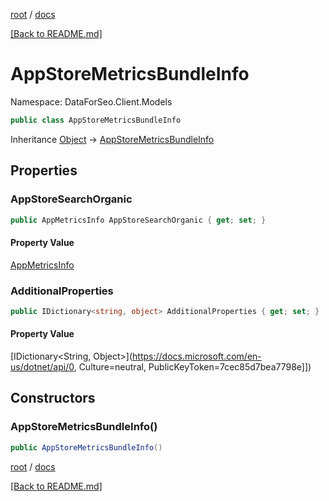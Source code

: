 [root](./../ "root") / [docs](./ "docs")

[[Back to README.md]](./../README.md "[Back to README.md]")

# AppStoreMetricsBundleInfo

Namespace: DataForSeo.Client.Models

```csharp
public class AppStoreMetricsBundleInfo
```

Inheritance [Object](https://docs.microsoft.com/en-us/dotnet/api/Object) → [AppStoreMetricsBundleInfo](./AppStoreMetricsBundleInfo.md)

## Properties

### **AppStoreSearchOrganic**

```csharp
public AppMetricsInfo AppStoreSearchOrganic { get; set; }
```

#### Property Value

[AppMetricsInfo](./AppMetricsInfo.md)<br>

### **AdditionalProperties**

```csharp
public IDictionary<string, object> AdditionalProperties { get; set; }
```

#### Property Value

[IDictionary&lt;String, Object&gt;](https://docs.microsoft.com/en-us/dotnet/api/0, Culture=neutral, PublicKeyToken=7cec85d7bea7798e]])<br>

## Constructors

### **AppStoreMetricsBundleInfo()**

```csharp
public AppStoreMetricsBundleInfo()
```

[root](./../ "root") / [docs](./ "docs")

[[Back to README.md]](./../README.md "[Back to README.md]")